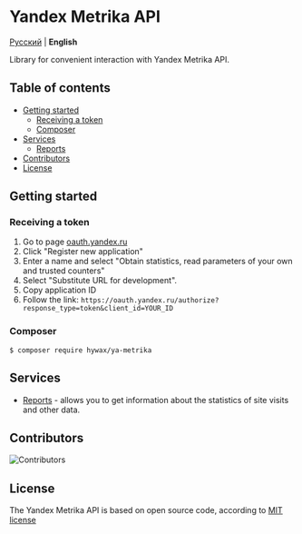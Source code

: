 # Yandex Metrika API

[Русский](./README.md) | **English**

Library for convenient interaction with Yandex Metrika API.

## Table of contents

* [Getting started](#getting-started)
  * [Receiving a token](#receiving-a-token)
  * [Composer](#composer)
* [Services](#services)
  * [Reports](./docs/report-service.en.md)
* [Contributors](#contributors)
* [License](#license)

## Getting started

### Receiving a token

1. Go to page [oauth.yandex.ru](https://oauth.yandex.ru/)
2. Click "Register new application"
3. Enter a name and select "Obtain statistics, read parameters of your own and trusted counters"
4. Select "Substitute URL for development".
5. Copy application ID
6. Follow the link: `https://oauth.yandex.ru/authorize?response_type=token&client_id=YOUR_ID`

### Composer

```shell
$ composer require hywax/ya-metrika
```

## Services

* [Reports](./docs/report-service.en.md) - allows you to get information about the statistics of site visits and other data.

## Contributors

![Contributors](https://raw.githubusercontent.com/hywax/ya-metrika/.github/static/contributors.svg)

## License

The Yandex Metrika API is based on open source code, according to [MIT license](./LICENSE)